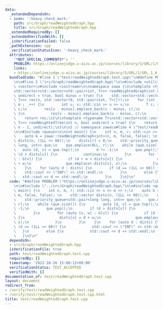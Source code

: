 ```yaml
---
data:
  _extendedDependsOn:
  - icon: ':heavy_check_mark:'
    path: src/Graph/readWeightedGraph.hpp
    title: src/Graph/readWeightedGraph.hpp
  _extendedRequiredBy: []
  _extendedVerifiedWith: []
  _isVerificationFailed: false
  _pathExtension: cpp
  _verificationStatusIcon: ':heavy_check_mark:'
  attributes:
    '*NOT_SPECIAL_COMMENTS*': ''
    PROBLEM: https://onlinejudge.u-aizu.ac.jp/courses/library/5/GRL/1/GRL_1_A
    links:
    - https://onlinejudge.u-aizu.ac.jp/courses/library/5/GRL/1/GRL_1_A
  bundledCode: "#line 1 \"test/readWeightedGraph.test.cpp\"\n#define PROBLEM \"https://onlinejudge.u-aizu.ac.jp/courses/library/5/GRL/1/GRL_1_A\"\
    \n\n#line 2 \"src/Graph/readWeightedGraph.hpp\"\n\n#include <utility>\n#include\
    \ <vector>\n#include <iostream>\n\nnamespace zawa {\n\ntemplate <typename T>\n\
    std::vector<std::vector<std::pair<int, T>>> readWeightedGraph(int n, int m, bool\
    \ undirect = true, bool minus = true) {\n    std::vector<std::vector<std::pair<int,\
    \ T>>> res(n, std::vector(0, std::pair<int, T>()));\n    for (int _ = 0 ; _ <\
    \ m ; _++) {\n        int u, v; std::cin >> u >> v;\n        T c; std::cin >>\
    \ c;\n        res[u - minus].emplace_back(v - minus, c);\n        if (undirect)\
    \ {\n            res[v - minus].emplace_back(u - minus, c);\n        }\n    }\n\
    \    return res;\n}\n\ntemplate <typename T>\nstd::vector<std::vector<std::pair<int,\
    \ T>>> readWeightedTree(int n, bool undirect = true) {\n    return readWeightedGraph<T>(n,\
    \ n - 1, undirect);\n}\n\n} // namespace zawa\n#line 4 \"test/readWeightedGraph.test.cpp\"\
    \n\n#include <queue>\n\nint main() {\n    int n, m, r; std::cin >> n >> m >> r;\n\
    \    auto G = zawa::readWeightedGraph<int>(n, m, false, false); \n    std::vector\
    \ dists(n, (1LL << 60));\n    dists[r] = 0;\n    std::priority_queue<std::pair<long\
    \ long, int>> que;\n    que.emplace(0LL, r);\n    while (que.size()) {\n     \
    \   auto [d, v] = que.top();\n        d *= -1;\n        que.pop();\n        if\
    \ (d > dists[v]) {\n            continue;\n        }\n        for (auto [x, w]\
    \ : G[v]) {\n            if (d + w < dists[x]) {\n                dists[x] = d\
    \ + w;\n                que.emplace(-dists[x], x);\n            }\n        }\n\
    \    }\n    for (auto d : dists) {\n        if (d == (1LL << 60)) {\n        \
    \    std::cout << \"INF\" << std::endl;\n        }\n        else {\n         \
    \   std::cout << d << std::endl;\n        }\n    }\n}\n"
  code: "#define PROBLEM \"https://onlinejudge.u-aizu.ac.jp/courses/library/5/GRL/1/GRL_1_A\"\
    \n\n#include \"../src/Graph/readWeightedGraph.hpp\"\n\n#include <queue>\n\nint\
    \ main() {\n    int n, m, r; std::cin >> n >> m >> r;\n    auto G = zawa::readWeightedGraph<int>(n,\
    \ m, false, false); \n    std::vector dists(n, (1LL << 60));\n    dists[r] = 0;\n\
    \    std::priority_queue<std::pair<long long, int>> que;\n    que.emplace(0LL,\
    \ r);\n    while (que.size()) {\n        auto [d, v] = que.top();\n        d *=\
    \ -1;\n        que.pop();\n        if (d > dists[v]) {\n            continue;\n\
    \        }\n        for (auto [x, w] : G[v]) {\n            if (d + w < dists[x])\
    \ {\n                dists[x] = d + w;\n                que.emplace(-dists[x],\
    \ x);\n            }\n        }\n    }\n    for (auto d : dists) {\n        if\
    \ (d == (1LL << 60)) {\n            std::cout << \"INF\" << std::endl;\n     \
    \   }\n        else {\n            std::cout << d << std::endl;\n        }\n \
    \   }\n}\n"
  dependsOn:
  - src/Graph/readWeightedGraph.hpp
  isVerificationFile: true
  path: test/readWeightedGraph.test.cpp
  requiredBy: []
  timestamp: '2022-10-26 15:00:12+09:00'
  verificationStatus: TEST_ACCEPTED
  verifiedWith: []
documentation_of: test/readWeightedGraph.test.cpp
layout: document
redirect_from:
- /verify/test/readWeightedGraph.test.cpp
- /verify/test/readWeightedGraph.test.cpp.html
title: test/readWeightedGraph.test.cpp
---
```

